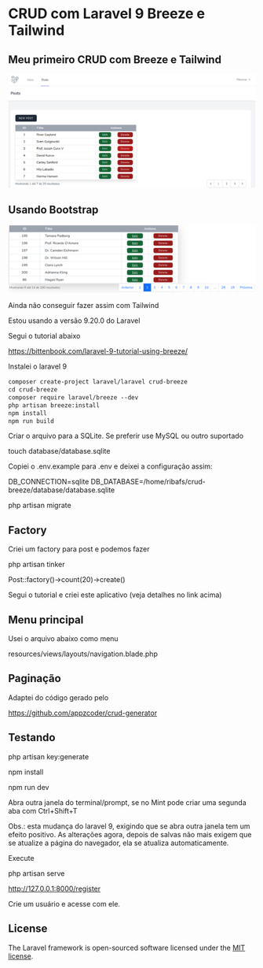 # CRUD com Laravel 9 Breeze e Tailwind

## Meu primeiro CRUD com Breeze e Tailwind

![](crud-breeze.png)

## Usando Bootstrap

![](pagination-bs.png)

Ainda não conseguir fazer assim com Tailwind

Estou usando a versão 9.20.0 do Laravel

Segui o tutorial abaixo

https://bittenbook.com/laravel-9-tutorial-using-breeze/

Instalei o laravel 9
```
composer create-project laravel/laravel crud-breeze
cd crud-breeze
composer require laravel/breeze --dev
php artisan breeze:install
npm install
npm run build
```
Criar o arquivo para a SQLite. Se preferir use MySQL ou outro suportado

touch database/database.sqlite

Copiei o .env.example para .env e deixei a configuração assim:

DB_CONNECTION=sqlite
DB_DATABASE=/home/ribafs/crud-breeze/database/database.sqlite

php artisan migrate

## Factory

Criei um factory para post e podemos fazer

php artisan tinker

Post::factory()->count(20)->create()

Segui o tutorial e criei este aplicativo (veja detalhes no link acima)

## Menu principal

Usei o arquivo abaixo como menu

resources/views/layouts/navigation.blade.php

## Paginação

Adaptei do código gerado pelo 

https://github.com/appzcoder/crud-generator

## Testando

php artisan key:generate

npm install

npm run dev

Abra outra janela do terminal/prompt, se no Mint pode criar uma segunda aba com Ctrl+Shift+T

Obs.: esta mudança do laravel 9, exigindo que se abra outra janela tem um efeito positivo. As alterações agora, depois de salvas não mais exigem que se atualize a página do navegador, ela se atualiza automaticamente.

Execute

php artisan serve

http://127.0.0.1:8000/register

Crie um usuário e acesse com ele.

## License

The Laravel framework is open-sourced software licensed under the [MIT license](https://opensource.org/licenses/MIT).

